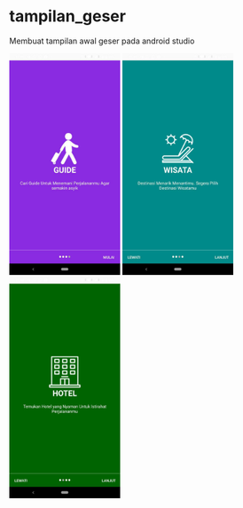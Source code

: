 # tampilan_geser
Membuat tampilan awal geser pada android studio

<img src="screen/photo_2019-11-13_23-42-35.jpg" width="200px" > <img src="screen/photo_2019-11-13_23-42-52.jpg" width="200px"> <img src="screen/photo_2019-11-13_23-42-57.jpg" width="200px"> 
